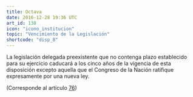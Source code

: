 ```yaml
---
title: Octava
date: 2016-12-28 19:36 UTC
art_id: 138
icon: "icono_institucion"
topic: "Vencimiento de la Legislación"
shortcode: "disp_8"
---
```

La legislación delegada preexistente que no contenga plazo establecido para su ejercicio caducará a los cinco años de la vigencia de esta disposición excepto aquella que el Congreso de la Nación ratifique expresamente por una nueva ley.

(Corresponde al artículo [76](#art_76))
